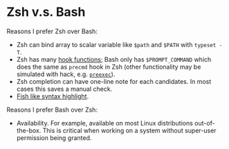 # Zsh v.s. Bash

Reasons I prefer Zsh over Bash:

 *  Zsh can bind array to scalar variable like `$path` and `$PATH` with
    `typeset -T`.
 *  Zsh has many [hook functions][1]; Bash only has `$PROMPT_COMMAND` which does
    the same as `precmd` hook in Zsh (other functionality may be simulated with
    hack, e.g. [`preexec`][2]).
 *  Zsh completion can have one-line note for each candidates. In most cases
    this saves a manual check.
 *  [Fish like syntax highlight][3].

Reasons I prefer Bash over Zsh:

 *  Availability. For example, available on most Linux distributions
    out-of-the-box. This is critical when working on a system without super-user
    permission being granted.

[1]: http://zsh.sourceforge.net/Doc/Release/Functions.html#Hook-Functions
[2]: http://superuser.com/questions/175799/does-bash-have-a-hook-that-is-run-before-executing-a-command
[3]: https://github.com/zsh-users/zsh-syntax-highlighting
